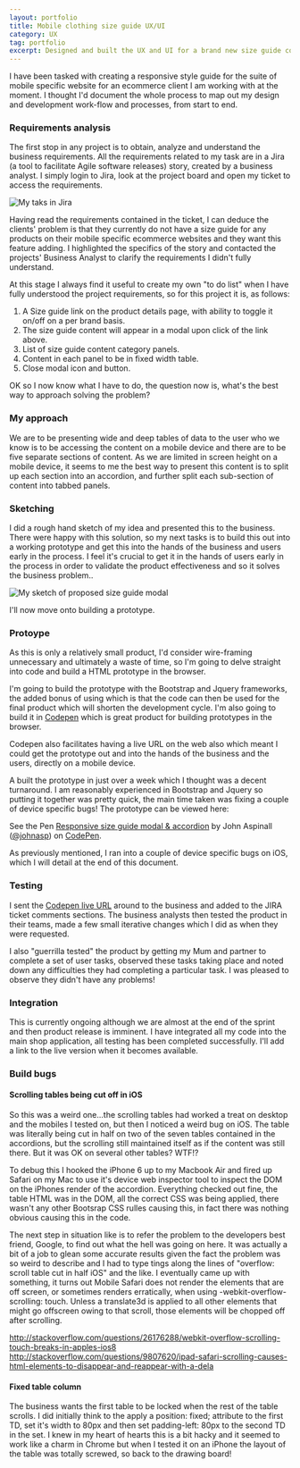 ```yaml
---
layout: portfolio
title: Mobile clothing size guide UX/UI
category: UX
tag: portfolio
excerpt: Designed and built the UX and UI for a brand new size guide component for the clients' mobile specific eCommerce website. 
---  
```


I have been tasked with creating a responsive style guide for the suite of mobile specific website for an ecommerce client I am working with at the moment. I thought I'd document the whole process to map out my design and development work-flow and processes, from start to end.  

### Requirements analysis

The first stop in any project is to obtain, analyze and understand the business requirements.  All the  requirements related to my task are in a Jira (a tool to facilitate Agile software releases) story, created by a business analyst. I simply login to Jira, look at the project board and open my ticket to access the requirements. 

![My taks in Jira](http://johnasp.github.io/img/my-jira-ticket.JPG)

Having read the requirements contained in the ticket, I can deduce the clients' problem is that they currently do not have a size guide for any products on their mobile specific ecommerce websites and they want this feature adding. I highlighted the specifics of the story and contacted the projects' Business Analyst to clarify the requirements I didn't fully understand.

At this stage I always find it useful to create my own "to do list" when I have fully understood the project requirements, so for this project it is, as follows:

1. A Size guide link on the product details page, with ability to toggle it on/off on a per brand basis. 
2. The size guide content will appear in a modal upon click of the link above.
3. List of size guide content category panels.
4. Content in each panel to be in fixed width table.
5. Close modal icon and button.

OK so I now know what I have to do, the question now is, what's the best way to approach solving the problem?  

### My approach 

We are to be presenting wide and deep tables of data to the user who we know is to be accessing the content on a mobile device and there are to be five separate sections of content.  As we are limited in screen height on a mobile device, it seems to me the best way to present this content is to split up each section into an accordion, and further split each sub-section of content into tabbed panels.

### Sketching

I did a rough hand sketch of my idea and presented this to the business. There were happy with this solution, so my next tasks is to build this out into a working prototype and get this into the hands of the business and users early in the process.  I feel it's crucial to get it in the hands of users early in the process in order to validate the product effectiveness and so it solves the business problem..    

![My sketch of proposed size guide modal](http://johnasp.github.io/img/size-guide-sketch.jpg)

I'll now move onto building a prototype.

### Protoype

As this is only a relatively small product, I'd consider wire-framing unnecessary and ultimately a waste of time, so I'm going to delve straight into code and build a HTML prototype in the browser.  

I'm going to build the prototype with the Bootstrap and Jquery frameworks, the added bonus of using which is that the code can then be used for the final product which will shorten the development cycle.  I'm also going to build it in [Codepen](http://www.codepen.io) which is great product for building prototypes in the browser.

Codepen also facilitates having a live URL on the web also which meant I could get the prototype out and into the hands of the business and the users, directly on a mobile device.  

A built the prototype in just over a week which I thought was a decent turnaround.  I am reasonably experienced in Bootstrap and Jquery so putting it together was pretty quick, the main time taken was fixing a couple of device specific bugs! The prototype can be viewed here:

<p data-height="531" data-theme-id="dark" data-slug-hash="LkQWva" data-default-tab="result" data-user="johnasp" data-embed-version="2" class="codepen">See the Pen <a href="http://codepen.io/johnasp/pen/LkQWva/">Responsive size guide modal & accordion</a> by John Aspinall (<a href="http://codepen.io/johnasp">@johnasp</a>) on <a href="http://codepen.io">CodePen</a>.</p>
<script async src="//assets.codepen.io/assets/embed/ei.js"></script>

As previously mentioned, I ran into a couple of device specific bugs on iOS, which I will detail at the end of this document.

### Testing

I sent the [Codepen live URL](http://codepen.io/johnasp/full/LkQWva/) around to the business and added to the JIRA ticket comments sections.  The business analysts then tested the product in their teams, made a few small iterative changes which I did as when they were requested.  

I also "guerrilla tested" the product by getting my Mum and partner to complete a set of user tasks, observed these tasks taking place and noted down any difficulties they had completing a particular task.  I was pleased to observe they didn't have any problems!  

### Integration

This is currently ongoing although we are almost at the end of the sprint and then product release is imminent.   I have integrated all my code into the main shop application, all testing has been completed successfully.  I'll add a link to the live version when it becomes available.  

### Build bugs

#### Scrolling tables being cut off in iOS
So this was a weird one...the scrolling tables had worked a treat on desktop and the mobiles I tested on, but then I noticed a weird bug on iOS.  The table was literally being cut in half on two of the seven tables contained in the accordions, but the scrolling still maintained itself as if the content was still there.  But it was OK on several other tables?  WTF!?  

To debug this I hooked the iPhone 6 up to my Macbook Air and fired up Safari on my Mac to use it's device web inspector tool to inspect the DOM on the iPhones render of the accordion.  Everything checked out fine, the table HTML was in the DOM, all the correct CSS was being applied, there wasn't any other Bootsrap CSS rulles causing this, in fact there was nothing obvious causing this in the code.  

The next step in situation like is to refer the problem to the developers best friend, Google, to find out what the hell was going on here.  It was actually a bit of a job to glean some accurate results given the fact the problem was so weird to describe and I had to type tings along the lines of "overflow: scroll table cut in half iOS" and the like.  I eventually came up with something, it turns out Mobile Safari does not render the elements that are off screen, or sometimes renders erratically, when using -webkit-overflow-scrolling: touch. Unless a translate3d is applied to all other elements that might go offscreen owing to that scroll, those elements will be chopped off after scrolling.

http://stackoverflow.com/questions/26176288/webkit-overflow-scrolling-touch-breaks-in-apples-ios8
http://stackoverflow.com/questions/9807620/ipad-safari-scrolling-causes-html-elements-to-disappear-and-reappear-with-a-dela


#### Fixed table column
The business wants the first table to be locked when the rest of the table scrolls.  I did initially think to the apply a position: fixed; attribute to the first TD, set it's width to 80px and then set padding-left: 80px to the second TD in the set.  I knew in my heart of hearts this is a bit hacky and it seemed to work like a charm in Chrome but when I tested it on an iPhone the layout of the table was totally screwed, so back to the drawing board!





